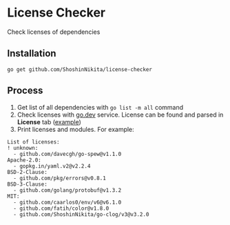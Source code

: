# License Checker

Check licenses of dependencies

## Installation

```
go get github.com/ShoshinNikita/license-checker
```

## Process

1. Get list of all dependencies with `go list -m all` command
2. Check licenses with [go.dev](https://go.dev/) service. License can be found and parsed in **License** tab ([example](https://pkg.go.dev/github.com/pkg/errors?tab=licenses))
3. Print licenses and modules. For example:

```
List of licenses:
! unknown:
  - github.com/davecgh/go-spew@v1.1.0
Apache-2.0:
  - gopkg.in/yaml.v2@v2.2.4
BSD-2-Clause:
  - github.com/pkg/errors@v0.8.1
BSD-3-Clause:
  - github.com/golang/protobuf@v1.3.2
MIT:
  - github.com/caarlos0/env/v6@v6.1.0
  - github.com/fatih/color@v1.8.0
  - github.com/ShoshinNikita/go-clog/v3@v3.2.0
```
